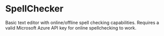 # SpellChecker

Basic text editor with online/offline spell checking capabilities. Requires a valid Microsoft Azure API key for online spellchecking to work.
